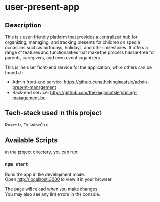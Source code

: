 # user-present-app

## Description
This is a user-friendly platform that provides a centralized hub for organizing, managing, and tracking presents for children on special occasions such as birthdays, holidays, and other milestones. It offers a range of features and functionalities that make the process hassle-free for parents, caregivers, and even event organizers.

This is the user front-end service for the application, while others can be found at:
- Admin front-end service: https://github.com/thekingincatsle/admin-present-management
- Back-end service: https://github.com/thekingincatsle/pricing-management-be

## Tech-stack used in this project
ReactJs, TailwindCss.

## Available Scripts

In the project directory, you can run:

### `npm start`

Runs the app in the development mode.\
Open [http://localhost:3000](http://localhost:3000) to view it in your browser.

The page will reload when you make changes.\
You may also see any lint errors in the console.

